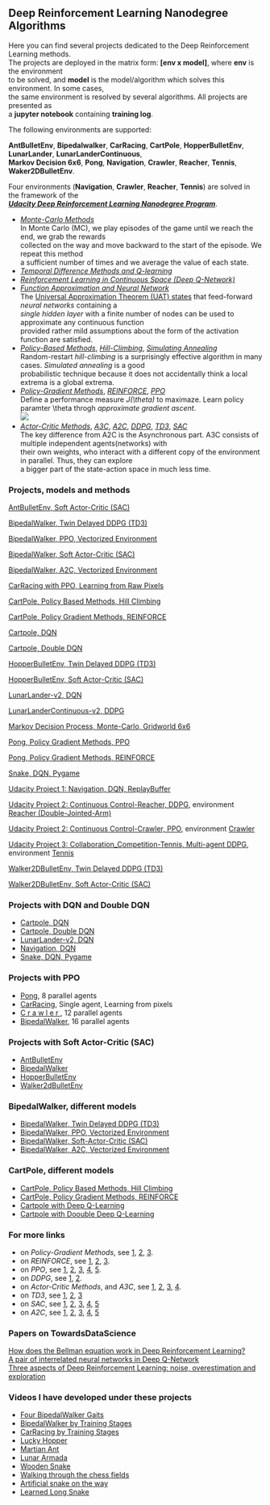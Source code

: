 ## Deep Reinforcement Learning Nanodegree Algorithms

Here you can find several projects dedicated to the Deep Reinforcement Learning methods.     
The projects are deployed in the matrix form: **[env x model]**, where **env** is the environment   
to be solved, and **model** is the model/algorithm which solves this environment. In some cases,    
the same environment is resolved by several algorithms. All projects are presented as   
a **jupyter notebook** containing **training log**.  

The following environments are supported:  

__AntBulletEnv__,  __Bipedalwalker__, __CarRacing__, __CartPole__, __HopperBulletEnv__, __LunarLander__,  __LunarLanderContinuous__,     
__Markov Decision 6x6__,  __Pong__, __Navigation__,  __Crawler__, __Reacher__,  __Tennis__, __Waker2DBulletEnv__.   

Four environments (__Navigation__,  __Crawler__, __Reacher__,  __Tennis__) are solved in the framework of the   
[**_Udacity Deep Reinforcement Learning Nanodegree Program_**](https://www.udacity.com/course/deep-reinforcement-learning-nanodegree--nd893).  
 
* [_Monte-Carlo Methods_](https://medium.com/@zsalloum/monte-carlo-in-reinforcement-learning-the-easy-way-564c53010511)       
In Monte Carlo (MC), we play episodes of the game until we reach the end, we grab the rewards     
collected on the way and move backward to the start of the episode. We repeat this method   
a sufficient number of times and we average  the value of each state.   
* [_Temporal Difference Methods and Q-learning_](https://en.wikipedia.org/wiki/Temporal_difference_learning)
* [_Reinforcement Learning in Continuous Space (Deep Q-Network)_](https://en.wikipedia.org/wiki/Reinforcement_learning)
* [_Function Approximation and Neural Network_](https://medium.com/biffures/rl-course-by-david-silver-lectures-5-to-7-576188d3b033)    
The [Universal Approximation Theorem (UAT) states](https://towardsdatascience.com/the-approximation-power-of-neural-networks-with-python-codes-ddfc250bdb58) that feed-forward _neural networks_ containing a     
_single hidden layer_ with a finite number of nodes can be used to approximate any continuous function     
provided rather mild assumptions about the form of the activation function are satisfied.
* [_Policy-Based Methods_](https://towardsdatascience.com/policy-based-reinforcement-learning-the-easy-way-8de9a3356083), [_Hill-Climbing_](https://en.wikipedia.org/wiki/Hill_climbing), [_Simulating Annealing_](https://medium.com/@macromoltek/machine-learning-and-simulated-annealing-588b2e70d0cc)     
Random-restart _hill-climbing_ is a surprisingly effective algorithm in many cases.  _Simulated annealing_ is a good    
probabilistic technique because it does not accidentally think a local extrema is a global extrema.
* [_Policy-Gradient Methods_](https://lilianweng.github.io/lil-log/2018/04/08/policy-gradient-algorithms.html), [_REINFORCE_](https://medium.com/samkirkiles/reinforce-policy-gradients-from-scratch-in-numpy-6a09ae0dfe12), [_PPO_](https://arxiv.org/abs/1707.06347)    
Define a performance measure _J(\theta)_ to maximaze. Learn policy paramter \theta throgh _approximate gradient ascent_.    
![](policy-gradient-methods-2.jpg)
* [_Actor-Critic Methods_](https://towardsdatascience.com/soft-actor-critic-demystified-b8427df61665), [_A3C_](https://medium.com/emergent-future/simple-reinforcement-learning-with-tensorflow-part-8-asynchronous-actor-critic-agents-a3c-c88f72a5e9f2), [_A2C_](https://hackernoon.com/intuitive-rl-intro-to-advantage-actor-critic-a2c-4ff545978752), [_DDPG_](https://medium.com/@amitpatel.gt/policy-gradients-1edbbbc8de6b), [_TD3_](https://arxiv.org/abs/1802.09477), [_SAC_](https://towardsdatascience.com/soft-actor-critic-demystified-b8427df61665)    
The key difference from A2C is the Asynchronous part. A3C consists of multiple independent agents(networks) with   
their own weights, who interact with a different copy of the environment in parallel. Thus, they can explore    
a bigger part of the state-action space in much less time.

### Projects, models and methods

[AntBulletEnv, Soft Actor-Critic (SAC)](https://github.com/Rafael1s/Deep-Reinforcement-Learning-Algorithms/tree/master/Ant-PyBulletEnv-Soft-Actor-Critic)    

[BipedalWalker, Twin Delayed DDPG (TD3)](https://github.com/Rafael1s/Deep-Reinforcement-Learning-Algorithms/tree/master/BipedalWalker-TwinDelayed-DDPG%20(TD3))     

[BipedalWalker, PPO, Vectorized Environment](https://github.com/Rafael1s/Deep-Reinforcement-Learning-Algorithms/blob/master/BipedalWalker-PPO-VectorizedEnv)

[BipedalWalker, Soft Actor-Critic (SAC)](https://github.com/Rafael1s/Deep-Reinforcement-Learning-Algorithms/tree/master/BipedalWalker-Soft-Actor-Critic)

[BipedalWalker, A2C, Vectorized Environment](https://github.com/Rafael1s/Deep-Reinforcement-Learning-Algorithms/tree/master/BipedalWalker-A2C-VectorizedEnv)

[CarRacing with PPO, Learning from Raw Pixels](https://github.com/Rafael1s/Deep-Reinforcement-Learning-Algorithms/blob/master/CarRacing-From-Pixels-PPO)

[CartPole, Policy Based Methods, Hill Climbing](https://github.com/Rafael1s/Deep-Reinforcement-Learning-Algorithms/tree/master/CartPole-Policy-Based-Hill-Climbing)    

[CartPole, Policy Gradient Methods, REINFORCE](https://github.com/Rafael1s/Deep-Reinforcement-Learning-Algorithms/tree/master/CartPole-Policy-Gradient-Reinforce)   

[Cartpole, DQN](https://github.com/Rafael1s/Deep-Reinforcement-Learning-Algorithms/tree/master/Cartpole-Deep-Q-Learning)  

[Cartpole, Double DQN](https://github.com/Rafael1s/Deep-Reinforcement-Learning-Algorithms/tree/master/Cartpole-Double-Deep-Q-Learning) 

[HopperBulletEnv, Twin Delayed DDPG (TD3)](https://github.com/Rafael1s/Deep-Reinforcement-Learning-Algorithms/tree/master/HopperBulletEnv_v0-TD3)  

[HopperBulletEnv, Soft Actor-Critic (SAC)](https://github.com/Rafael1s/Deep-Reinforcement-Learning-Algorithms/tree/master/HopperBulletEnv-v0-SAC)  

[LunarLander-v2, DQN](https://github.com/Rafael1s/Deep-Reinforcement-Learning-Algorithms/tree/master/LunarLander-v2-DQN)

[LunarLanderContinuous-v2, DDPG](https://github.com/Rafael1s/Deep-Reinforcement-Learning-Algorithms/tree/master/LunarLanderContinuous-v2-DDPG)

[Markov Decision Process, Monte-Carlo, Gridworld 6x6](https://github.com/Rafael1s/Deep-Reinforcement-Learning-Algorithms/tree/master/Markov-Decision-Process_6x6)    

[Pong, Policy Gradient Methods, PPO](https://github.com/Rafael1s/Deep-Reinforcement-Learning-Algorithms/tree/master/Pong-Policy-Gradient-PPO)    

[Pong, Policy Gradient Methods, REINFORCE](https://github.com/Rafael1s/Deep-Reinforcement-Learning-Algorithms/tree/master/Pong-Policy-Gradient-REINFORCE)   

[Snake, DQN, Pygame](https://github.com/Rafael1s/Deep-Reinforcement-Learning-Algorithms/tree/master/Snake-Pygame-DQN)

[Udacity Project 1: Navigation, DQN, ReplayBuffer](https://github.com/Rafael1s/Deep-Reinforcement-Learning-Algorithms/tree/master/Project-1_Navigation-DQN)   

[Udacity Project 2: Continuous Control-Reacher, DDPG](https://github.com/Rafael1s/Deep-Reinforcement-Learning-Algorithms/tree/master/Project-2_Continuous-Control-Reacher-DDPG), environment [Reacher (Double-Jointed-Arm)](https://github.com/Unity-Technologies/ml-agents/blob/master/docs/Learning-Environment-Examples.md#reacher)    

[Udacity Project 2: Continuous Control-Crawler, PPO](https://github.com/Rafael1s/Deep-Reinforcement-Learning-Algorithms/tree/master/Project-2_Continuous-Control-Crawler-PPO), environment [Crawler](https://github.com/Unity-Technologies/ml-agents/blob/master/docs/Learning-Environment-Examples.md#crawler)    
     
[Udacity Project 3: Collaboration_Competition-Tennis, Multi-agent DDPG](https://github.com/Rafael1s/Deep-Reinforcement-Learning-Algorithms/tree/master/Project-3_Collaboration_Competition-Tennis-Maddpg), environment [Tennis](https://github.com/Unity-Technologies/ml-agents/blob/master/docs/Learning-Environment-Examples.md#tennis)     

[Walker2DBulletEnv, Twin Delayed DDPG (TD3)](https://github.com/Rafael1s/Deep-Reinforcement-Learning-Algorithms/tree/master/Walker2DBulletEnv-v0_TD3)   

[Walker2DBulletEnv, Soft Actor-Critic (SAC)](https://github.com/Rafael1s/Deep-Reinforcement-Learning-Algorithms/tree/master/Walker2DBulletEnv-v0_SAC)

### Projects with DQN and Double DQN

* [Cartpole, DQN](https://github.com/Rafael1s/Deep-Reinforcement-Learning-Algorithms/tree/master/Cartpole-Deep-Q-Learning)    
* [Cartpole, Double DQN](https://github.com/Rafael1s/Deep-Reinforcement-Learning-Algorithms/tree/master/Cartpole-Double-Deep-Q-Learning)  
* [LunarLander-v2, DQN](https://github.com/Rafael1s/Deep-Reinforcement-Learning-Algorithms/tree/master/LunarLander-v2-DQN)   
* [Navigation, DQN](https://github.com/Rafael1s/Deep-Reinforcement-Learning-Algorithms/tree/master/Project-1_Navigation-DQN)      
* [Snake, DQN, Pygame](https://github.com/Rafael1s/Deep-Reinforcement-Learning-Algorithms/tree/master/Snake-Pygame-DQN)
  
### Projects with PPO
  * [Pong](https://github.com/Rafael1s/Deep-Reinforcement-Learning-Algorithms/tree/master/Pong-Policy-Gradient-PPO), 8 parallel agents
  * [CarRacing](https://github.com/Rafael1s/Deep-Reinforcement-Learning-Algorithms/tree/master/CarRacing-From-Pixels-PPO),  Single agent, Learning from pixels
  * [C r a w l e r  ](https://github.com/Rafael1s/Deep-Reinforcement-Learning-Algorithms/tree/master/Project-2_Continuous-Control-Crawler-PPO), 12 parallel agents
  * [BipedalWalker](https://github.com/Rafael1s/Deep-Reinforcement-Learning-Algorithms/tree/master//BipedalWalker-PPO-VectorizedEnv),   16 parallel agents
  
 ### Projects with Soft Actor-Critic (SAC)
 * [AntBulletEnv](https://github.com/Rafael1s/Deep-Reinforcement-Learning-Algorithms/tree/master/Ant-PyBulletEnv-Soft-Actor-Critic)   
 * [BipedalWalker](https://github.com/Rafael1s/Deep-Reinforcement-Learning-Algorithms/tree/master/BipedalWalker-Soft-Actor-Critic)   
 * [HopperBulletEnv](https://github.com/Rafael1s/Deep-Reinforcement-Learning-Algorithms/tree/master/HopperBulletEnv-v0-SAC)   
 * [Walker2dBulletEnv](https://github.com/Rafael1s/Deep-Reinforcement-Learning-Algorithms/tree/master/Walker2DBulletEnv-v0_SAC)   
 
  
 ###  BipedalWalker, different models
  
* [BipedalWalker, Twin Delayed DDPG (TD3)](https://github.com/Rafael1s/Deep-Reinforcement-Learning-Algorithms/tree/master/BipedalWalker-TwinDelayed-DDPG%20(TD3))     
* [BipedalWalker, PPO, Vectorized Environment](https://github.com/Rafael1s/Deep-Reinforcement-Learning-Algorithms/blob/master/BipedalWalker-PPO-VectorizedEnv)   
* [BipedalWalker, Soft-Actor-Critic (SAC)](https://github.com/Rafael1s/Deep-Reinforcement-Learning-Algorithms/tree/master/BipedalWalker-Soft-Actor-Critic)    
* [BipedalWalker, A2C, Vectorized Environment](https://github.com/Rafael1s/Deep-Reinforcement-Learning-Algorithms/tree/master/BipedalWalker-A2C-VectorizedEnv)  

### CartPole, different models

* [CartPole, Policy Based Methods, Hill Climbing](https://github.com/Rafael1s/Deep-Reinforcement-Learning-Algorithms/tree/master/CartPole-Policy-Based-Hill-Climbing)    
* [CartPole, Policy Gradient Methods, REINFORCE](https://github.com/Rafael1s/Deep-Reinforcement-Learning-Algorithms/tree/master/CartPole-Policy-Gradient-Reinforce)   
* [Cartpole with Deep Q-Learning](https://github.com/Rafael1s/Deep-Reinforcement-Learning-Algorithms/tree/master/Cartpole-Deep-Q-Learning)   
* [Cartpole with Doouble Deep Q-Learning](https://github.com/Rafael1s/Deep-Reinforcement-Learning-Algorithms/tree/master/Cartpole-Double-Deep-Q-Learning)    

### For more links 

  * on _Policy-Gradient Methods_, see [1](https://medium.com/@jonathan_hui/rl-policy-gradients-explained-9b13b688b146), [2](https://towardsdatascience.com/an-intuitive-explanation-of-policy-gradient-part-1-reinforce-aa4392cbfd3c), [3](https://towardsdatascience.com/policy-gradients-in-a-nutshell-8b72f9743c5d).
  * on _REINFORCE_, see [1](https://towardsdatascience.com/an-intuitive-explanation-of-policy-gradient-part-1-reinforce-aa4392cbfd3c),
  [2](http://karpathy.github.io/2016/05/31/rl/), [3](https://medium.com/mini-distill/discrete-optimization-beyond-reinforce-5ca171bebf17).       
  * on _PPO_,  see [1](https://medium.com/arxiv-bytes/summary-proximal-policy-optimization-ppo-86e41b557a8b), [2](https://openai.com/blog/openai-baselines-ppo/), [3](https://towardsdatascience.com/the-pursuit-of-robotic-happiness-how-trpo-and-ppo-stabilize-policy-gradient-methods-545784094e3b), [4](https://medium.com/@jonathan_hui/rl-proximal-policy-optimization-ppo-explained-77f014ec3f12), [5](https://towardsdatascience.com/introduction-to-various-reinforcement-learning-algorithms-part-ii-trpo-ppo-87f2c5919bb9).        
  * on _DDPG_, see [1](https://towardsdatascience.com/introduction-to-various-reinforcement-learning-algorithms-i-q-learning-sarsa-dqn-ddpg-72a5e0cb6287), [2](https://spinningup.openai.com/en/latest/algorithms/ddpg.html#the-q-learning-side-of-ddpg).        
  * on _Actor-Critic Methods_, and _A3C_, see [1](https://towardsdatascience.com/advanced-reinforcement-learning-6d769f529eb3), [2](https://blog.goodaudience.com/a3c-what-it-is-what-i-built-6b91fe5ec09c), [3](https://towardsdatascience.com/understanding-actor-critic-methods-931b97b6df3f), [4](http://papers.nips.cc/paper/1786-actor-critic-algorithms.pdf).          
   * on _TD3_, see [1](https://arxiv.org/abs/1802.09477), [2](https://spinningup.openai.com/en/latest/algorithms/td3.html), [3](https://stable-baselines.readthedocs.io/en/master/modules/td3.html)    
   * on _SAC_, see [1](https://arxiv.org/abs/1801.01290), [2](https://towardsdatascience.com/soft-actor-critic-demystified-b8427df61665), [3](https://stable-baselines.readthedocs.io/en/master/modules/sac.html), [4](https://spinningup.openai.com/en/latest/algorithms/sac.html), [5](https://sites.google.com/view/sac-and-applications)     
   * on _A2C_,  see [1](https://towardsdatascience.com/understanding-actor-critic-methods-931b97b6df3f), [2](https://openai.com/blog/baselines-acktr-a2c/), [3](https://sergioskar.github.io/Actor_critics/), [4](https://stable-baselines.readthedocs.io/en/master/modules/a2c.html), [5](https://hackernoon.com/intuitive-rl-intro-to-advantage-actor-critic-a2c-4ff545978752)      

### Papers on TowardsDataScience

[How does the Bellman equation work in Deep Reinforcement Learning?](https://towardsdatascience.com/how-the-bellman-equation-works-in-deep-reinforcement-learning-5301fe41b25a)    
[A pair of interrelated neural networks in Deep Q-Network](https://towardsdatascience.com/a-pair-of-interrelated-neural-networks-in-dqn-f0f58e09b3c4)    
[Three aspects of Deep Reinforcement Learning: noise, overestimation and exploration](https://towardsdatascience.com/three-aspects-of-deep-rl-noise-overestimation-and-exploration-122ffb4bb92b)    

### Videos I have developed under these projects
* [Four BipedalWalker Gaits](https://www.youtube.com/watch?v=PFixqZEYKh4)      
* [BipedalWalker by Training Stages](https://www.youtube.com/watch?v=g01mIFbxVns)  
* [CarRacing by Training Stages](https://www.youtube.com/watch?v=55buBR2pPdc)
* [Lucky Hopper](https://www.youtube.com/watch?v=Ipctq89yLB0)
* [Martian Ant](https://www.youtube.com/watch?v=s7aMZ1bbQgk)
* [Lunar Armada](https://www.youtube.com/watch?v=6O6g9LCWvIs)
* [Wooden Snake](https://www.youtube.com/watch?v=-T4wQirNDRo)
* [Walking through the chess fields](https://www.youtube.com/watch?v=qUT3TznKWAk)
* [Artificial snake on the way](https://www.youtube.com/watch?v=-jNfUrVniNg)
* [Learned Long Snake](https://www.youtube.com/watch?v=Tt1rqWTR8ZA)


